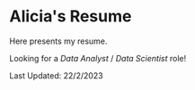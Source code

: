 # Alicia's Resume
Here presents my resume.

Looking for a *Data Analyst* / *Data Scientist* role!

Last Updated: 22/2/2023
